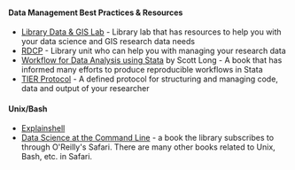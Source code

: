 #### Data Management Best Practices & Resources
* [Library Data & GIS Lab](https://ucsd.libguides.com/data-gis-lab) - Library lab that has resources to help you with your data science and GIS research data needs
* [RDCP](https://library.ucsd.edu/research-and-collaborations/data-curation) - Library unit who can help you with managing your research data
* [Workflow for Data Analysis using Stata](http://roger.ucsd.edu/record=b8897217~S9) by Scott Long - A book that has informed many efforts to produce reproducible workflows in Stata
* [TIER Protocol](https://www.haverford.edu/tier) - A defined protocol for structuring and managing code, data and output of your researcher

#### Unix/Bash

* [Explainshell](http://explainshell.com/)
* [Data Science at the Command Line](http://goo.gl/clHYGu) - a book the library subscribes to through O'Reilly's Safari. There are many other books related to Unix, Bash, etc. in Safari.


<!--
 #### Open Refine

* [Open Refine](https://github.com/OpenRefine/OpenRefine/wiki)
* [GREL Expressions](https://github.com/OpenRefine/OpenRefine/wiki/Documentation-For-Users#reference)
* [Open Refine Documentation](https://github.com/OpenRefine/OpenRefine/wiki/Documentation-For-Users)

#### Data Cleaning

* [Quartz guide to bad data](https://github.com/Quartz/bad-data-guide) - A great guide to dealing with real-world data quality issues.
* [Bad Data Handbook](http://proquest.safaribooksonline.com/book/-/9781449324957) - Another O'Reilly book that covers some of the pitfalls on dealing with data.
* [Tidy Data](http://vita.had.co.nz/papers/tidy-data.pdf) by Hadley Wickham - defines what tidy data is, typifies cases when data is untidy and explains the operations needed to make data tidy
-->
